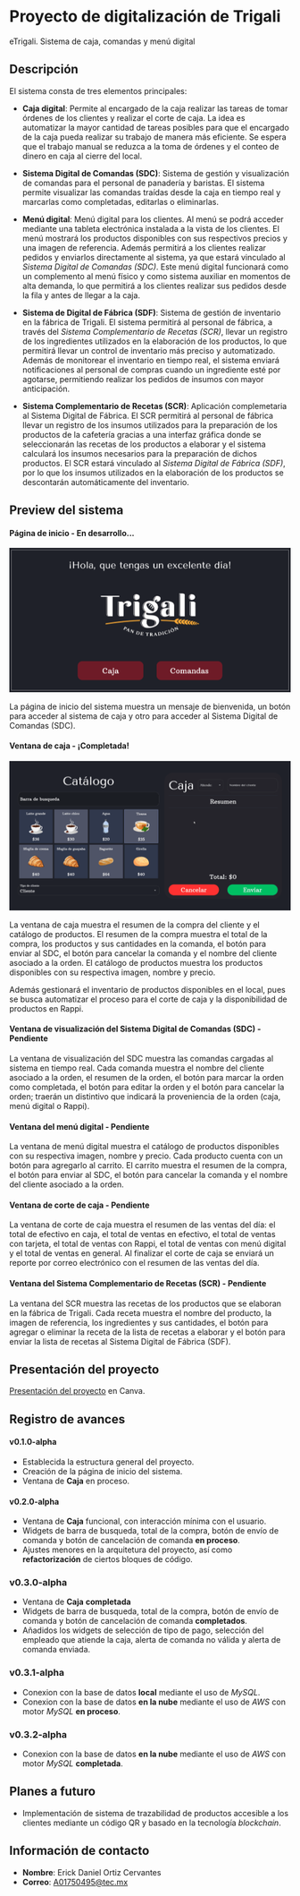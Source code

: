 
# Proyecto de digitalización de Trigali

eTrigali. Sistema de caja, comandas y menú digital

## Descripción

El sistema consta de tres elementos principales:
  - **Caja digital**: Permite al encargado de la caja realizar las tareas de tomar órdenes de los clientes y realizar el corte de caja. La idea es automatizar la mayor cantidad de tareas posibles para que el encargado de la caja pueda realizar su trabajo de manera más eficiente. Se espera que el trabajo manual se reduzca a la toma de órdenes y el conteo de dinero en caja al cierre del local.

  - **Sistema Digital de Comandas (SDC)**: Sistema de gestión y visualización de comandas para el personal de panadería y baristas. El sistema permite visualizar las comandas traídas desde la caja en tiempo real y marcarlas como completadas, editarlas o eliminarlas.

  - **Menú digital**: Menú digital para los clientes. Al menú se podrá acceder mediante una tableta electrónica instalada a la vista de los clientes. El menú mostrará los productos disponibles con sus respectivos precios y una imagen de referencia. Además permitirá a los clientes realizar pedidos y enviarlos directamente al sistema, ya que estará vinculado al _Sistema Digital de Comandas (SDC)_. Este menú digital funcionará como un complemento al menú físico y como sistema auxiliar en momentos de alta demanda, lo que permitirá a los clientes realizar sus pedidos desde la fila y antes de llegar a la caja.

  - **Sistema de Digital de Fábrica (SDF)**: Sistema de gestión de inventario en la fábrica de Trigali. El sistema permitirá al personal de fábrica, a través del _Sistema Complementario de Recetas (SCR)_, llevar un registro de los ingredientes utilizados en la elaboración de los productos, lo que permitirá llevar un control de inventario más preciso y automatizado. Además de monitorear el inventario en tiempo real, el sistema enviará notificaciones al personal de compras cuando un ingrediente esté por agotarse, permitiendo realizar los pedidos de insumos con mayor anticipación.

  - **Sistema Complementario de Recetas (SCR)**: Aplicación complemetaria al Sistema Digital de Fábrica. El SCR permitirá al personal de fábrica llevar un registro de los insumos utilizados para la preparación de los productos de la cafetería gracias a una interfaz gráfica donde se seleccionarán las recetas de los productos a elaborar y el sistema calculará los insumos necesarios para la preparación de dichos productos. El SCR estará vinculado al _Sistema Digital de Fábrica (SDF)_, por lo que los insumos utilizados en la elaboración de los productos se descontarán automáticamente del inventario.

## Preview del sistema

#### Página de inicio - En desarrollo...

![Preview del sistema](/assets/previews/preview_inicio.png "Preview del sistema")

La página de inicio del sistema muestra un mensaje de bienvenida, un botón para acceder al sistema de caja y otro para acceder al Sistema Digital de Comandas (SDC).

#### Ventana de caja - ¡Completada!

![Preview del sistema](/assets/previews/preview_caja_v_0_3_0-alpha_final.gif "Preview del sistema")

La ventana de caja muestra el resumen de la compra del cliente y el catálogo de productos. El resumen de la compra muestra el total de la compra, los productos y sus cantidades en la comanda, el botón para enviar al SDC, el botón para cancelar la comanda y el nombre del cliente asociado a la orden. El catálogo de productos muestra los productos disponibles con su respectiva imagen, nombre y precio.

Además gestionará el inventario de productos disponibles en el local, pues se busca automatizar el proceso para el corte de caja y la disponibilidad de productos en Rappi.

#### Ventana de visualización del Sistema Digital de Comandas (SDC) - Pendiente

La ventana de visualización del SDC muestra las comandas cargadas al sistema en tiempo real. Cada comanda muestra el nombre del cliente asociado a la orden, el resumen de la orden, el botón para marcar la orden como completada, el botón para editar la orden y el botón para cancelar la orden; traerán un distintivo que indicará la proveniencia de la orden (caja, menú digital o Rappi).

#### Ventana del menú digital - Pendiente

La ventana de menú digital muestra el catálogo de productos disponibles con su respectiva imagen, nombre y precio. Cada producto cuenta con un botón para agregarlo al carrito. El carrito muestra el resumen de la compra, el botón para enviar al SDC, el botón para cancelar la comanda y el nombre del cliente asociado a la orden.

#### Ventana de corte de caja - Pendiente

La ventana de corte de caja muestra el resumen de las ventas del día: el total de efectivo en caja, el total de ventas en efectivo, el total de ventas con tarjeta, el total de ventas con Rappi, el total de ventas con menú digital y el total de ventas en general. Al finalizar el corte de caja se enviará un reporte por correo electrónico con el resumen de las ventas del día.

#### Ventana del Sistema Complementario de Recetas (SCR) - Pendiente

La ventana del SCR muestra las recetas de los productos que se elaboran en la fábrica de Trigali. Cada receta muestra el nombre del producto, la imagen de referencia, los ingredientes y sus cantidades, el botón para agregar o eliminar la receta de la lista de recetas a elaborar y el botón para enviar la lista de recetas al Sistema Digital de Fábrica (SDF).

## Presentación del proyecto

[Presentación del proyecto](https://www.canva.com/design/DAFtLa90Y5g/hfpBiFyKO_-vv-mgCCOl8Q/edit?utm_content=DAFtLa90Y5g&utm_campaign=designshare&utm_medium=link2&utm_source=sharebutton "Proyecto de digitalización de Trigali - eTrigali") en Canva.

## Registro de avances

#### v0.1.0-alpha

  - Establecida la estructura general del proyecto.
  - Creación de la página de inicio del sistema.
  - Ventana de **Caja** en proceso.

#### v0.2.0-alpha

  - Ventana de **Caja** funcional, con interacción mínima con el usuario.
  - Widgets de barra de busqueda, total de la compra, botón de envío de comanda y botón de cancelación de comanda **en proceso**.
  - Ajustes menores en la arquitetura del proyecto, así como __refactorización__ de ciertos bloques de código.

### v0.3.0-alpha

  - Ventana de **Caja** **completada**
  - Widgets de barra de busqueda, total de la compra, botón de envío de comanda y botón de cancelación de comanda **completados**.
  - Añadidos los widgets de selección de tipo de pago, selección del empleado que atiende la caja, alerta de comanda no válida y alerta de comanda enviada.

### v0.3.1-alpha

  - Conexion con la base de datos **local** mediante el uso de _MySQL_.
  - Conexion con la base de datos **en la nube** mediante el uso de _AWS_ con motor _MySQL_ **en proceso**.

### v0.3.2-alpha

  - Conexion con la base de datos **en la nube** mediante el uso de _AWS_ con motor _MySQL_ **completada**.

## Planes a futuro

  - Implementación de sistema de trazabilidad de productos accesible a los clientes mediante un código QR y basado en la tecnología _blockchain_.

## Información de contacto

- **Nombre**: Erick Daniel Ortiz Cervantes
- **Correo**: A01750495@tec.mx
